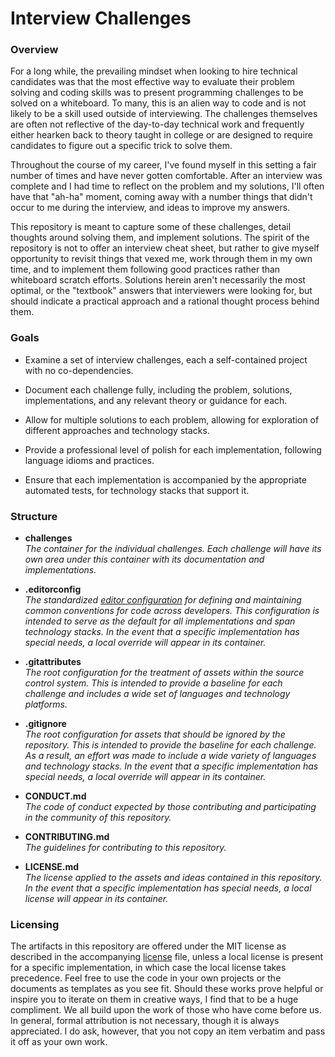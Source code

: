 # Interview Challenges #

### Overview ###

For a long while, the prevailing mindset when looking to hire technical candidates was that the most effective way to evaluate their problem solving and coding skills was to present programming challenges to be solved on a whiteboard.  To many, this is an alien way to code and is not likely to be a skill used outside of interviewing.  The challenges themselves are often not reflective of the day-to-day technical work and frequently either hearken back to theory taught in college or are designed to require candidates to figure out a specific trick to solve them. 

Throughout the course of my career, I've found myself in this setting a fair number of times and have never gotten comfortable.  After an interview was complete and I had time to reflect on the problem and my solutions, I'll often have that "ah-ha" moment, coming away with a number things that didn't occur to me during the interview, and ideas to improve my answers.  

This repository is meant to capture some of these challenges, detail thoughts around solving them, and implement solutions.  The spirit of the repository is not to offer an interview cheat sheet, but rather to give myself opportunity to revisit things that vexed me, work through them in my own time, and to implement them following good practices rather than whiteboard scratch efforts.  Solutions herein  aren't necessarily the most optimal, or the "textbook" answers that interviewers were looking for, but should indicate a practical approach and a rational thought process behind them.  

### Goals ###

- Examine a set of interview challenges, each a self-contained project with no co-dependencies. 

- Document each challenge fully, including the problem, solutions, implementations, and any relevant theory or guidance for each.

- Allow for multiple solutions to each problem, allowing for exploration of different approaches and technology stacks.
  
- Provide a professional level of polish for each implementation, following language idioms and practices.

- Ensure that each implementation is accompanied by the appropriate automated tests, for technology stacks that support it.

### Structure ###

* **challenges**  
  _The container for the individual challenges.  Each challenge will have its own area under this container with its documentation and implementations._

* **.editorconfig**  
  _The standardized [editor configuration](https://editorconfig.org/) for defining and maintaining common conventions for code across developers.  This configuration is intended to serve as the default for all implementations and span technology stacks.  In the event that a specific implementation has special needs, a local override will appear in its container._
  
* **.gitattributes**  
   _The root configuration for the treatment of assets within the source control system.  This is intended to provide a baseline for each challenge and includes a wide set of languages and technology platforms._

* **.gitignore**  
  _The root configuration for assets that should be ignored by the repository.  This is intended to provide the baseline for each challenge.  As a result, an effort was made to include a wide variety of languages and technology stacks.  In the event that a specific implementation has special needs, a local override will appear in its container._
  
* **CONDUCT.md**  
  _The code of conduct expected by those contributing and participating in the community of this repository._
  
* **CONTRIBUTING.md**  
  _The guidelines for contributing to this repository._
  
* **LICENSE.md**  
  _The license applied to the assets and ideas contained in this repository.  In the event that a specific implementation has special needs, a local license will appear in its container._
    
### Licensing ###

The artifacts in this repository are offered under the MIT license as described in the accompanying [license](./LICENSE "license") file, unless a local license is present for a specific implementation, in which case the local license takes precedence.  Feel free to use the code in your own projects or the documents as templates as you see fit.  Should these works prove helpful or inspire you to iterate on them in creative ways, I find that to be a huge compliment.  We all build upon the work of those who have come before us.  In general, formal attribution is not necessary, though it is always appreciated.  I do ask, however, that you not copy an item verbatim and pass it off as your own work.  